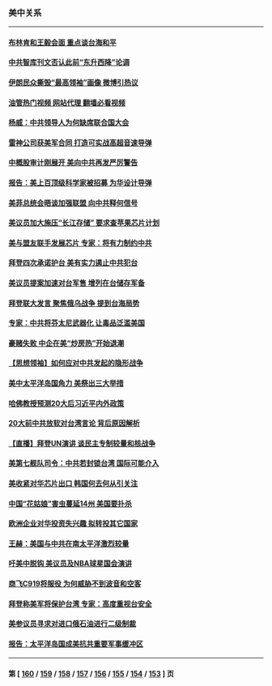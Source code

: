 ### 美中关系
---
#### [布林肯和王毅会面 重点谈台海和平](../../pages/nf1412576/n13831438.md?09240445) 
#### [中共智库刊文否认此前“东升西降”论调](../../pages/nf1412576/n13831238.md?09240445) 
#### [伊朗民众撕毁“最高领袖”画像 微博引热议](../../pages/nf1412576/n13831443.md?09240445) 
#### [油管热门视频 网站代理 翻墙必看视频](http://209.222.30.114:81/youtube.html?09240445)
#### [杨威：中共领导人为何缺席联合国大会](../../pages/nf1412576/n13830895.md?09240445) 
#### [雷神公司获美军合同 打造可实战高超音速导弹](../../pages/nf1412576/n13830998.md?09240445) 
#### [中概股审计刚展开 美向中共再发严厉警告](../../pages/nf1412576/n13830807.md?09240445) 
#### [报告：美上百顶级科学家被招募 为华设计导弹](../../pages/nf1412576/n13830728.md?09240445) 
#### [美菲总统会晤谈加强联盟 向中共释何信号](../../pages/nf1412576/n13830737.md?09240445) 
#### [美议员加大施压“长江存储” 要求查苹果芯片计划](../../pages/nf1412576/n13830569.md?09240445) 
#### [美与盟友联手发展芯片 专家：将有力制约中共](../../pages/nf1412576/n13830450.md?09240445) 
#### [拜登四次承诺护台 美有实力遏止中共犯台](../../pages/nf1412576/n13830332.md?09240445) 
#### [美议员提案加速对台军售 增列在台储存军备](../../pages/nf1412576/n13830483.md?09240445) 
#### [拜登联大发言 聚焦俄乌战争 提到台海局势](../../pages/nf1412576/n13830351.md?09240445) 
#### [专家：中共将芬太尼武器化 让毒品泛滥美国](../../pages/nf1412576/n13829990.md?09240445) 
#### [豪赌失败 中企在美“炒房热”开始退潮](../../pages/nf1412576/n13829886.md?09240445) 
#### [【思想领袖】如何应对中共发起的隐形战争](../../pages/nf1412576/n13810274.md?09240445) 
#### [美中太平洋岛国角力 美祭出三大举措](../../pages/nf1412576/n13829861.md?09240445) 
#### [哈佛教授预测20大后习近平内外政策](../../pages/nf1412576/n13829176.md?09240445) 
#### [20大前中共放软对台湾言论 背后原因解析](../../pages/nf1412576/n13829842.md?09240445) 
#### [【直播】拜登UN演讲 谈民主专制较量和核战争](../../pages/nf1412576/n13829827.md?09240445) 
#### [美第七舰队司令：中共若封锁台湾 国际可能介入](../../pages/nf1412576/n13829091.md?09240445) 
#### [美收紧对华芯片出口 韩国何去何从引关注](../../pages/nf1412576/n13829752.md?09240445) 
#### [中国“花姑娘”害虫蔓延14州 美国要扑杀](../../pages/nf1412576/n13829751.md?09240445) 
#### [欧洲企业对华投资失兴趣 拟转投其它国家](../../pages/nf1412576/n13829495.md?09240445) 
#### [王赫：美国与中共在南太平洋激烈较量](../../pages/nf1412576/n13829445.md?09240445) 
#### [吁美中脱钩 美议员及NBA球星国会演讲](../../pages/nf1412576/n13829285.md?09240445) 
#### [商飞C919将服役 为何威胁不到波音和空客](../../pages/nf1412576/n13829235.md?09240445) 
#### [拜登称美军将保护台湾 专家：高度重视台安全](../../pages/nf1412576/n13829215.md?09240445) 
#### [美参议员寻求对进口俄石油进行二级制裁](../../pages/nf1412576/n13829145.md?09240445) 
#### [报告：太平洋岛国成美抗共重要军事缓冲区](../../pages/nf1412576/n13829074.md?09240445) 

---
#### 第 [ [160](./160.md?09240445) / [159](./159.md?09240445) / [158](./158.md?09240445) / [157](./157.md?09240445) / [156](./156.md?09240445) / [155](./155.md?09240445) / [154](./154.md?09240445) / [153](./153.md?09240445) ] 页
